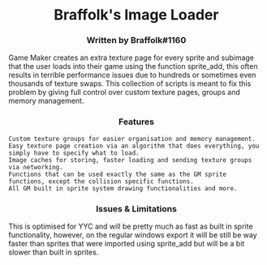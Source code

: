 <h1 align="center">Braffolk's Image Loader</h1>

<h3 align="center">Written by Braffolk#1160</h3>

Game Maker creates an extra texture page for every sprite and subimage that the user loads into their game using the function sprite_add, this often results in terrible performance issues due to hundreds or sometimes even thousands of texture swaps. This collection of scripts is meant to fix this problem by giving full control over custom texture pages, groups and memory management.

<h3 align="center">Features</h3>

    Custom texture groups for easier organisation and memory management.
    Easy texture page creation via an algorithm that does everything, you simply have to specify what to load.
    Image caches for storing, faster loading and sending texture groups via networking.
    Functions that can be used exactly the same as the GM sprite functions, except the collision specific functions.
    All GM built in sprite system drawing functionalities and more.

<h3 align="center">Issues & Limitations</h3>

This is optimised for YYC and will be pretty much as fast as built in sprite functionality, however, on the regular windows export it will be still be way faster than sprites that were imported using sprite_add but will be a bit slower than built in sprites.
